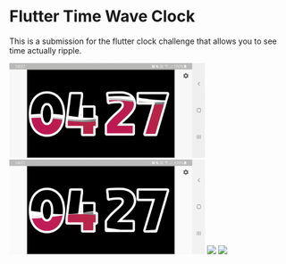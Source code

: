 # Flutter Time Wave Clock

This is a submission for the flutter clock challenge that allows you to see time actually ripple.

<img src='digital_clock/demo.gif' width='350'>

<img src='digital_clock/screenshot.png' width='350'>

<img src='digital_clock/screenshot2.png.png' width='350'>

<img src='digital_clock/screenshot3.png.png' width='350'>

